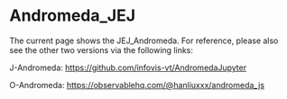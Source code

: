 # Andromeda_JEJ

The current page shows the JEJ_Andromeda. For reference, please also see the other two versions via the following links:

J-Andromeda: https://github.com/infovis-vt/AndromedaJupyter

O-Andromeda: https://observablehq.com/@hanliuxxx/andromeda_js
